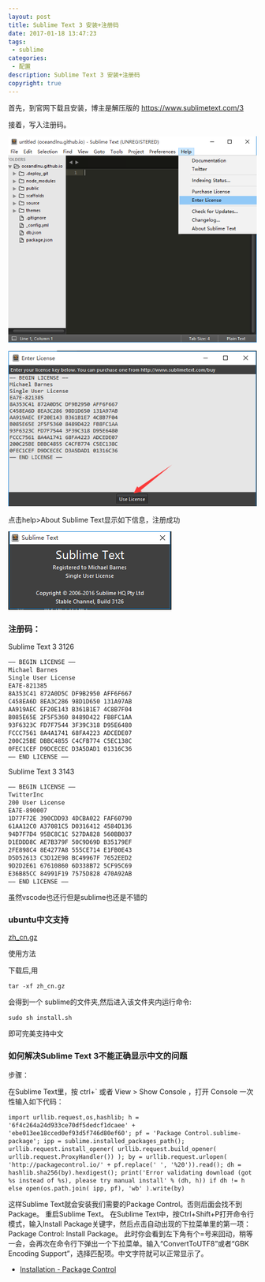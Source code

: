 ```yaml
---
layout: post
title: Sublime Text 3 安装+注册码
date: 2017-01-18 13:47:23
tags:
 - sublime
categories:
 - 配置
description: Sublime Text 3 安装+注册码
copyright: true
---
```


首先，到官网下载且安装，博主是解压版的 https://www.sublimetext.com/3

接着，写入注册码。

![](/uploads/2017-01-18/2.png)

![](/uploads/2017-01-18/3.png)

点击help>About Sublime Text显示如下信息，注册成功

![](/uploads/2017-01-18/1.png)

### 注册码：

Sublime Text 3 3126
```
—– BEGIN LICENSE —–
Michael Barnes
Single User License
EA7E-821385
8A353C41 872A0D5C DF9B2950 AFF6F667
C458EA6D 8EA3C286 98D1D650 131A97AB
AA919AEC EF20E143 B361B1E7 4C8B7F04
B085E65E 2F5F5360 8489D422 FB8FC1AA
93F6323C FD7F7544 3F39C318 D95E6480
FCCC7561 8A4A1741 68FA4223 ADCEDE07
200C25BE DBBC4855 C4CFB774 C5EC138C
0FEC1CEF D9DCECEC D3A5DAD1 01316C36
—— END LICENSE ——
```
Sublime Text 3 3143
```
—– BEGIN LICENSE —–
TwitterInc
200 User License
EA7E-890007
1D77F72E 390CDD93 4DCBA022 FAF60790
61AA12C0 A37081C5 D0316412 4584D136
94D7F7D4 95BC8C1C 527DA828 560BB037
D1EDDD8C AE7B379F 50C9D69D B35179EF
2FE898C4 8E4277A8 555CE714 E1FB0E43
D5D52613 C3D12E98 BC49967F 7652EED2
9D2D2E61 67610860 6D338B72 5CF95C69
E36B85CC 84991F19 7575D828 470A92AB
—— END LICENSE ——
```

虽然vscode也还行但是sublime也还是不错的

### ubuntu中文支持

[zh_cn.gz](/uploads/2017-01-18/zh_cn.gz)

使用方法

下载后,用

    tar -xf zh_cn.gz 

会得到一个 sublime的文件夹,然后进入该文件夹内运行命令:

    sudo sh install.sh

即可完美支持中文

### 如何解决Sublime Text 3不能正确显示中文的问题

步骤：

在Sublime Text里，按 ctrl+` 或者 View > Show Console ，打开 Console 一次性输入如下代码：

```
import urllib.request,os,hashlib; h = '6f4c264a24d933ce70df5dedcf1dcaee' + 'ebe013ee18cced0ef93d5f746d80ef60'; pf = 'Package Control.sublime-package'; ipp = sublime.installed_packages_path(); urllib.request.install_opener( urllib.request.build_opener( urllib.request.ProxyHandler()) ); by = urllib.request.urlopen( 'http://packagecontrol.io/' + pf.replace(' ', '%20')).read(); dh = hashlib.sha256(by).hexdigest(); print('Error validating download (got %s instead of %s), please try manual install' % (dh, h)) if dh != h else open(os.path.join( ipp, pf), 'wb' ).write(by)
```

这样Sublime Text就会安装我们需要的Package Control。否则后面会找不到Package。
重启Sublime Text。
在Sublime Text中，按Ctrl+Shift+P打开命令行模式，输入Install Package关键字，然后点击自动出现的下拉菜单里的第一项：Package Control: Install Package。
此时你会看到左下角有个=号来回动，稍等一会，会再次在命令行下弹出一个下拉菜单。输入“ConvertToUTF8”或者“GBK Encoding Support”，选择匹配项。中文字符就可以正常显示了。

+ [Installation - Package Control](https://packagecontrol.io/installation)